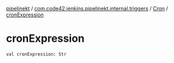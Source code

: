 [pipelinekt](../../index.md) / [com.code42.jenkins.pipelinekt.internal.triggers](../index.md) / [Cron](index.md) / [cronExpression](./cron-expression.md)

# cronExpression

`val cronExpression: Str`